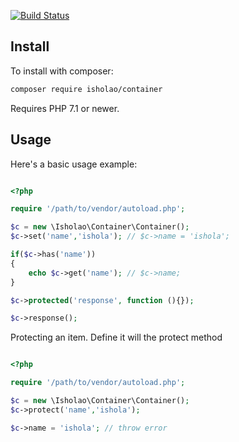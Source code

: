 
[![Build Status](https://travis-ci.org/isholao/container.svg?branch=1.x)](https://travis-ci.org/isholao/container)

Install
-------

To install with composer:

```sh
composer require isholao/container
```

Requires PHP 7.1 or newer.

Usage
-----

Here's a basic usage example:

```php

<?php

require '/path/to/vendor/autoload.php';

$c = new \Isholao\Container\Container();
$c->set('name','ishola'); // $c->name = 'ishola';

if($c->has('name'))
{
    echo $c->get('name'); // $c->name;
}

$c->protected('response', function (){});

$c->response();

```

Protecting an item. Define it will the protect method

```php

<?php

require '/path/to/vendor/autoload.php';

$c = new \Isholao\Container\Container();
$c->protect('name','ishola');

$c->name = 'ishola'; // throw error

```
